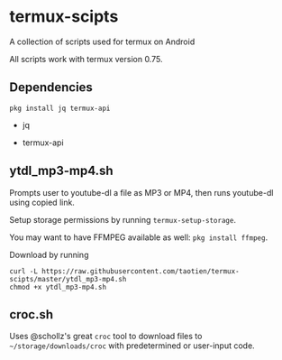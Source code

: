 # termux-scipts

A collection of scripts used for termux on Android

All scripts work with termux version 0.75.

## Dependencies

`pkg install jq termux-api`

- jq

- termux-api

## ytdl_mp3-mp4.sh

Prompts user to youtube-dl a file as MP3 or MP4, then runs youtube-dl using copied link.

Setup storage permissions by running `termux-setup-storage`.

You may want to have FFMPEG available as well: `pkg install ffmpeg`.

Download by running 

```
curl -L https://raw.githubusercontent.com/taotien/termux-scipts/master/ytdl_mp3-mp4.sh
chmod +x ytdl_mp3-mp4.sh
```

## croc.sh

Uses @schollz's great `croc` tool to download files to `~/storage/downloads/croc` with predetermined or user-input code.
